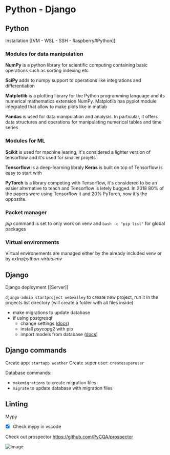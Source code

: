 # Python - Django
## Python
Installation [[VM - WSL - SSH - Raspberry#Python]]

### Modules for data manipulation
**NumPy** is a python library for scientific computing containing basic operations such as sorting indexing etc

**SciPy** adds to numpy support to operations like integrations and differentiation

**Matplotlib** is a plotting library for the Python programming language and its numerical mathematics extension NumPy. Matplotlib has pyplot module integrated that allow to make plots like in matlab

**Pandas** is used for data manipulation and analysis. In particular, it offers data structures and operations for manipulating numerical tables and time series

### Modules for ML
**Scikit** is used for machine learing, it's considered a lighter version of tensorflow and it's used for smaller projets

**Tensorflow** is a deep-learning libraly
**Keras** is built on top of Tensorflow is easy to start with

**PyTorch** is a library competing with Tensorflow, it's considered to be an easier alternative to teach and Tensorflow is letely bugged. In 2018 80% of the papers were using Tensorflow it and 20% PyTorch, now it's the oppostite.

### Packet manager
*pip* command is set to only work on venv and `bash -c "pip list"` for global packages

### Virtual environments
Virtual environements are managed either by the already included venv or by _extra/python-virtualenv_

## Django
Django deployment [[Server]]

`django-admin startproject webvalley` to create new project, run it in the projects list directory (will create a folder with all files inside)
-   make migrations to update database
-   if using postgresql
	-   change settings ([docs](https://docs.djangoproject.com/en/dev/ref/settings/))
	-   install _psycopg2_ with pip
	-   import models from database ([docs](https://docs.djangoproject.com/en/2.2/howto/legacy-databases/))

## Django commands
Create app: `startapp weather`
Create super user: `createsuperuser`

Database commands:
- `makemigrations` to create migration files
- `migrate` to update database with migration files

## Linting
Mypy
- [x] Check mypy in vscode

Check out prospector https://github.com/PyCQA/prospector

![Image](https://i.imgur.com/XbgDxUv.png)

